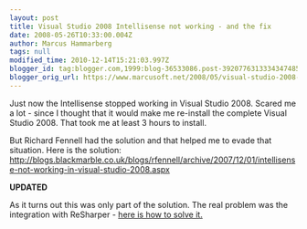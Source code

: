 ```yaml
---
layout: post
title: Visual Studio 2008 Intellisense not working - and the fix
date: 2008-05-26T10:33:00.004Z
author: Marcus Hammarberg
tags: null
modified_time: 2010-12-14T15:21:03.997Z
blogger_id: tag:blogger.com,1999:blog-36533086.post-3920776313334347485
blogger_orig_url: https://www.marcusoft.net/2008/05/visual-studio-2008-intellisense-not.html
---
```


Just now the Intellisense stopped working in Visual Studio 2008. Scared me a lot - since I thought that it would make me re-install the complete Visual Studio 2008. That took me at least 3 hours to install.

But Richard Fennell had the solution and that helped me to evade that situation. Here is the solution: <http://blogs.blackmarble.co.uk/blogs/rfennell/archive/2007/12/01/intellisense-not-working-in-visual-studio-2008.aspx>

**UPDATED**

As it turns out this was only part of the solution. The real problem was the integration with ReSharper - [here is how to solve it.](https://www.marcusoft.net/2008/06/resharper-and-messed-up-intellisense.html)
